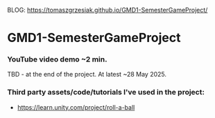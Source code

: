BLOG: https://tomaszgrzesiak.github.io/GMD1-SemesterGameProject/
# GMD1-SemesterGameProject
### YouTube video demo ~2 min.
TBD - at the end of the project. At latest ~28 May 2025.


### Third party assets/code/tutorials I've used in the project:
- https://learn.unity.com/project/roll-a-ball
